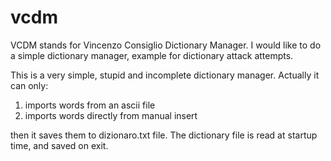 vcdm
====

VCDM stands for Vincenzo Consiglio Dictionary Manager. I would like to do a simple dictionary manager, example for dictionary attack attempts.

This is a very simple, stupid and incomplete dictionary manager. 
Actually it can only:
1) imports words from an ascii file
2) imports words directly from manual insert

then it saves them to dizionaro.txt file. The dictionary file is read at startup time, and saved on exit.
